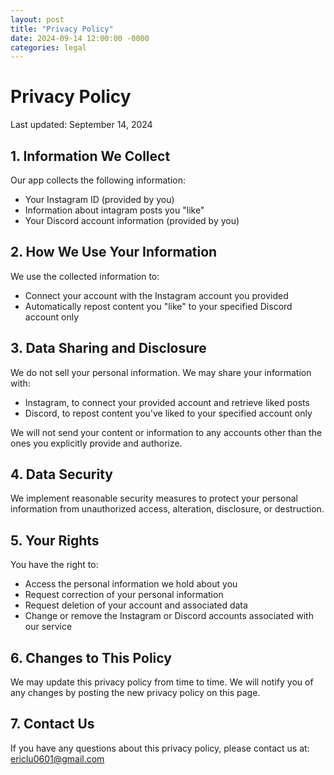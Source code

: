 ```yaml
---
layout: post
title: "Privacy Policy"
date: 2024-09-14 12:00:00 -0000
categories: legal
---
```


# Privacy Policy

Last updated: September 14, 2024

## 1. Information We Collect

Our app collects the following information:

- Your Instagram ID (provided by you)
- Information about intagram posts you "like"
- Your Discord account information (provided by you)

## 2. How We Use Your Information

We use the collected information to:

- Connect your account with the Instagram account you provided
- Automatically repost content you "like" to your specified Discord account only

## 3. Data Sharing and Disclosure

We do not sell your personal information. We may share your information with:

- Instagram, to connect your provided account and retrieve liked posts
- Discord, to repost content you've liked to your specified account only

We will not send your content or information to any accounts other than the ones you explicitly provide and authorize.

## 4. Data Security

We implement reasonable security measures to protect your personal information from unauthorized access, alteration, disclosure, or destruction.

## 5. Your Rights

You have the right to:

- Access the personal information we hold about you
- Request correction of your personal information
- Request deletion of your account and associated data
- Change or remove the Instagram or Discord accounts associated with our service

## 6. Changes to This Policy

We may update this privacy policy from time to time. We will notify you of any changes by posting the new privacy policy on this page.

## 7. Contact Us

If you have any questions about this privacy policy, please contact us at: ericlu0601@gmail.com